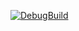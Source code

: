 [![DebugBuild](https://github.com/IronKakemasen/engineSecond/actions/workflows/DebugBuild.yml/badge.svg)](https://github.com/IronKakemasen/engineSecond/actions/workflows/DebugBuild.yml)

